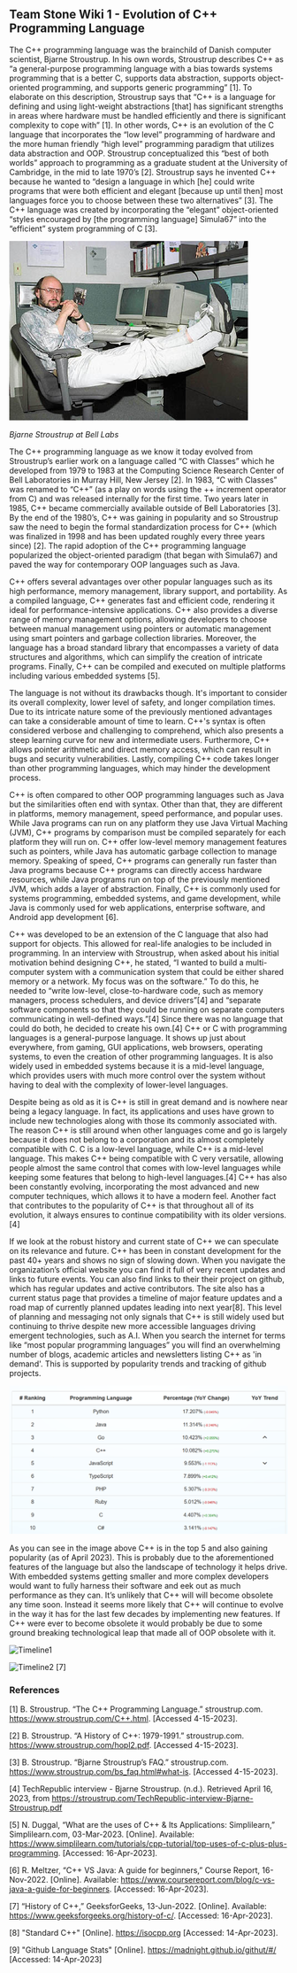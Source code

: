## Team Stone Wiki 1 - Evolution of C++ Programming Language

The C++ programming language was the brainchild of Danish computer scientist, Bjarne Stroustrup. In his own words, Stroustrup describes C++ as “a general-purpose programming language with a bias towards systems programming that is a better C, supports data abstraction, supports object-oriented programming, and supports generic programming” [1]. To elaborate on this description, Stroustrup says that “C++ is a language for defining and using light-weight abstractions [that] has significant strengths in areas where hardware must be handled efficiently and there is significant complexity to cope with” [1]. In other words, C++ is an evolution of the C language that incorporates the “low level” programming of hardware and the more human friendly “high level” programming paradigm that utilizes data abstraction and OOP. Stroustrup conceptualized this “best of both worlds” approach to programming as a graduate student at the University of Cambridge, in the mid to late 1970’s [2]. Stroustrup says he invented C++ because he wanted to “design a language in which [he] could write programs that were both efficient and elegant [because up until then] most languages force you to choose between these two alternatives” [3]. The C++ language was created by incorporating the “elegant” object-oriented “styles encouraged by [the programming language] Simula67” into the “efficient” system programming of C [3]. 

![Bjarne Stroustrup](images/BjarneStroustrup.jpg) 

*Bjarne Stroustrup at Bell Labs*

The C++ programming language as we know it today evolved from Stroustrup’s earlier work on a language called “C with Classes” which he developed from 1979 to 1983 at the Computing Science Research Center of Bell Laboratories in Murray Hill, New Jersey [2]. In 1983, “C with Classes” was renamed to “C++” (as a play on words using the ++ increment operator from C) and was released internally for the first time. Two years later in 1985, C++ became commercially available outside of Bell Laboratories [3]. By the end of the 1980’s, C++ was gaining in popularity and so Stroustrup saw the need to begin the formal standardization process for C++ (which was finalized in 1998 and has been updated roughly every three years since) [2]. The rapid adoption of the C++ programming language popularized the object-oriented paradigm (that began with Simula67) and paved the way for contemporary OOP languages such as Java. 

C++ offers several advantages over other popular languages such as its high performance, memory management, library support, and portability. As a compiled language, C++ generates fast and efficient code, rendering it ideal for performance-intensive applications. C++ also provides a diverse range of memory management options, allowing developers to choose between manual management using pointers or automatic management using smart pointers and garbage collection libraries. Moreover, the language has a broad standard library that encompasses a variety of data structures and algorithms, which can simplify the creation of intricate programs. Finally, C++ can be compiled and executed on multiple platforms including various embedded systems [5].

The language is not without its drawbacks though. It's important to consider its overall complexity, lower level of safety, and longer compilation times. Due to its intricate nature some of the previously mentioned advantages can take a considerable amount of time to learn. C++'s syntax is often considered verbose and challenging to comprehend, which also presents a steep learning curve for new and intermediate users. Furthermore, C++ allows pointer arithmetic and direct memory access, which can result in bugs and security vulnerabilities. Lastly, compiling C++ code takes longer than other programming languages, which may hinder the development process.

C++ is often compared to other OOP programming languages such as Java but the similarities often end with syntax. Other than that, they are different in platforms, memory management, speed performance, and popular uses. While Java programs can run on any platform they use Java Virtual Maching (JVM), C++ programs by comparison must be compiled separately for each platform they will run on. C++ offer low-level memory management features such as pointers, while Java has automatic garbage collection to manage memory. Speaking of speed, C++ programs can generally run faster than Java programs because C++ programs can directly access hardware resources, while Java programs run on top of the previously mentioned JVM, which adds a layer of abstraction. Finally, C++ is commonly used for systems programming, embedded systems, and game development, while Java is commonly used for web applications, enterprise software, and Android app development [6].

C++ was developed to be an extension of the C language that also had support for objects. This allowed for real-life analogies to be included in programming. In an interview with Stroustrup, when asked about his initial motivation behind designing C++, he stated, “I wanted to build a multi-computer system with a communication system that could be either shared memory or a network. My focus was on the software.” To do this, he needed to “write low-level, close-to-hardware code, such as memory managers, process schedulers, and device drivers”[4] and “separate software components so that they could be running on separate computers communicating in well-defined ways.”[4] Since there was no language that could do both, he decided to create his own.[4] C++ or C with programming languages is a general-purpose language. It shows up just about everywhere, from gaming, GUI applications, web browsers, operating systems, to even the creation of other programming languages. It is also widely used in embedded systems because it is a mid-level language, which provides users with much more control over the system without having to deal with the complexity of lower-level languages.

Despite being as old as it is C++ is still in great demand and is nowhere near being a legacy language. In fact, its applications and uses have grown to include new technologies along with those its commonly associated with. The reason C++ is still around when other languages come and go is largely because it does not belong to a corporation and its almost completely compatible with C. C is a low-level language, while C++ is a mid-level language. This makes C++ being compatible with C very versatile, allowing people almost the same control that comes with low-level languages while keeping some features that belong to high-level languages.[4] C++ has also been constantly evolving, incorporating the most advanced and new computer techniques, which allows it to have a modern feel. Another fact that contributes to the popularity of C++ is that throughout all of its evolution, it always ensures to continue compatibility with its older versions.[4]

If we look at the robust history and current state of C++ we can speculate on its relevance and future. C++ has been in constant development for the past 40+ years and shows no sign of slowing down. When you navigate the organization’s official website you can find it full of very recent updates and links to future events. You can also find links to their their project on github, which has regular updates and active contributors. The site also has a current status page that provides a timeline of major feature updates and a road map of currently planned updates leading into next year[8]. This level of planning and messaging not only signals that C++ is still widely used but continuing to thrive despite new more accessible languages driving emergent technologies, such as A.I. When you search the internet for terms like “most popular programming languages” you will find an overwhelming number of blogs, academic articles and newsletters listing C++ as 'in demand'. This is supported by popularity trends and tracking of github projects.

![github language popularity 2023](images/language_popularity.png)

As you can see in the image above C++ is in the top 5 and also gaining popularity (as of April 2023). This is probably due to the aforementioned features of the language but also the landscape of technology it helps drive. With embedded systems getting smaller and more complex developers would want to fully harness their software and eek out as much performance as they can.  It’s unlikely that C++ will will become obsolete any time soon. Instead it seems more likely that C++ will continue to evolve in the way it has for the last few decades by implementing new features. If C++ were ever to become obsolete it would probably be due to some ground breaking technological leap that made all of OOP obsolete with it.


![Timeline1](https://user-images.githubusercontent.com/92559627/232381912-d0512174-89d9-4137-b403-0539046e626e.png)

![Timeline2](https://user-images.githubusercontent.com/92559627/232381939-42b0f747-ddf4-4852-a8ba-8849e7235466.png) [7]


### References

[1] B. Stroustrup. “The C++ Programming Language.” stroustrup.com. https://www.stroustrup.com/C++.html. [Accessed 4-15-2023]. 

[2] B. Stroustrup. “A History of C++: 1979-1991.” stroustrup.com. https://www.stroustrup.com/hopl2.pdf. [Accessed 4-15-2023]. 

[3] B. Stroustrup. “Bjarne Stroustrup’s FAQ.” stroustrup.com. https://www.stroustrup.com/bs_faq.html#what-is. [Accessed 4-15-2023]. 

[4] TechRepublic interview - Bjarne Stroustrup. (n.d.). Retrieved April 16, 2023, from https://stroustrup.com/TechRepublic-interview-Bjarne-Stroustrup.pdf 

[5] N. Duggal, “What are the uses of C++ & Its Applications: Simplilearn,” Simplilearn.com, 03-Mar-2023. [Online]. Available: https://www.simplilearn.com/tutorials/cpp-tutorial/top-uses-of-c-plus-plus-programming. [Accessed: 16-Apr-2023]. 

[6] R. Meltzer, “C++ VS Java: A guide for beginners,” Course Report, 16-Nov-2022. [Online]. Available: https://www.coursereport.com/blog/c-vs-java-a-guide-for-beginners. [Accessed: 16-Apr-2023]. 

[7] “History of C++,” GeeksforGeeks, 13-Jun-2022. [Online]. Available: https://www.geeksforgeeks.org/history-of-c/. [Accessed: 16-Apr-2023]. 

[8] "Standard C++" [Online]. https://isocpp.org [Accessed: 14-Apr-2023].

[9] "Github Language Stats" [Online]. https://madnight.github.io/githut/#/ [Accessed: 14-Apr-2023]
